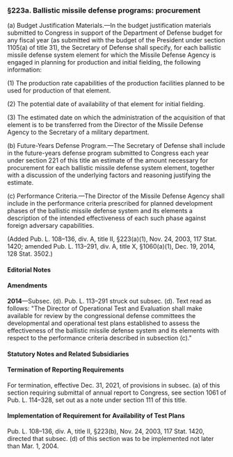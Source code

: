 ### §223a. Ballistic missile defense programs: procurement ###

(a) Budget Justification Materials.—In the budget justification materials submitted to Congress in support of the Department of Defense budget for any fiscal year (as submitted with the budget of the President under section 1105(a) of title 31), the Secretary of Defense shall specify, for each ballistic missile defense system element for which the Missile Defense Agency is engaged in planning for production and initial fielding, the following information:

(1) The production rate capabilities of the production facilities planned to be used for production of that element.

(2) The potential date of availability of that element for initial fielding.

(3) The estimated date on which the administration of the acquisition of that element is to be transferred from the Director of the Missile Defense Agency to the Secretary of a military department.

(b) Future-Years Defense Program.—The Secretary of Defense shall include in the future-years defense program submitted to Congress each year under section 221 of this title an estimate of the amount necessary for procurement for each ballistic missile defense system element, together with a discussion of the underlying factors and reasoning justifying the estimate.

(c) Performance Criteria.—The Director of the Missile Defense Agency shall include in the performance criteria prescribed for planned development phases of the ballistic missile defense system and its elements a description of the intended effectiveness of each such phase against foreign adversary capabilities.

(Added Pub. L. 108–136, div. A, title II, §223(a)(1), Nov. 24, 2003, 117 Stat. 1420; amended Pub. L. 113–291, div. A, title X, §1060(a)(1), Dec. 19, 2014, 128 Stat. 3502.)

#### **Editorial Notes** ####

#### Amendments ####

**2014**—Subsec. (d). Pub. L. 113–291 struck out subsec. (d). Text read as follows: "The Director of Operational Test and Evaluation shall make available for review by the congressional defense committees the developmental and operational test plans established to assess the effectiveness of the ballistic missile defense system and its elements with respect to the performance criteria described in subsection (c)."

#### **Statutory Notes and Related Subsidiaries** ####

#### Termination of Reporting Requirements ####

For termination, effective Dec. 31, 2021, of provisions in subsec. (a) of this section requiring submittal of annual report to Congress, see section 1061 of Pub. L. 114–328, set out as a note under section 111 of this title.

#### Implementation of Requirement for Availability of Test Plans ####

Pub. L. 108–136, div. A, title II, §223(b), Nov. 24, 2003, 117 Stat. 1420, directed that subsec. (d) of this section was to be implemented not later than Mar. 1, 2004.